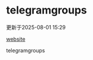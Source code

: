 # telegramgroups
更新于2025-08-01 15:29

[website](https://allgroups.github.io/telegramgroups/)

telegramgroups
